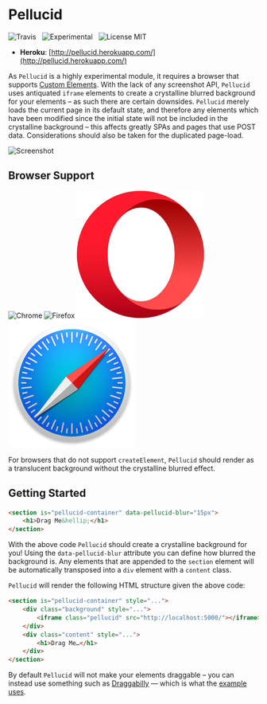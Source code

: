 # Pellucid

![Travis](http://img.shields.io/travis/Wildhoney/Pellucid.svg?style=flat)
&nbsp;
![Experimental](http://img.shields.io/badge/experimental-%E2%9C%93-blue.svg?style=flat)
&nbsp;
![License MIT](http://img.shields.io/badge/license-mit-orange.svg?style=flat)

* **Heroku**: [http://pellucid.herokuapp.com/](http://pellucid.herokuapp.com/)

As `Pellucid` is a highly experimental module, it requires a browser that supports [Custom Elements](http://caniuse.com/#search=custom%20element). With the lack of any screenshot API, `Pellucid` uses antiquated `iframe` elements to create a crystalline blurred background for your elements &ndash; as such there are certain downsides. `Pellucid` merely loads the current page in its default state, and therefore any elements which have been modified since the initial state will not be included in the crystalline background &ndash; this affects greatly SPAs and pages that use POST data. Considerations should also be taken for the duplicated page-load.

![Screenshot](http://i.imgur.com/Azepeaq.png)

## Browser Support

![Chrome](https://github.com/alrra/browser-logos/raw/master/chrome/chrome_256x256.png)
![Firefox](https://github.com/alrra/browser-logos/raw/master/firefox/firefox_256x256.png)
![Firefox](https://github.com/alrra/browser-logos/raw/master/opera/opera_256x256.png)
![Safari](https://github.com/alrra/browser-logos/raw/master/safari/safari_256x256.png)

For browsers that do not support `createElement`, `Pellucid` should render as a translucent background without the crystalline blurred effect.

## Getting Started

```html
<section is="pellucid-container" data-pellucid-blur="15px">
    <h1>Drag Me&hellip;</h1>
</section>
```

With the above code `Pellucid` should create a crystalline background for you! Using the `data-pellucid-blur` attribute you can define how blurred the background is. Any elements that are appended to the `section` element will be automatically transposed into a `div` element with a `content` class.

`Pellucid` will render the following HTML structure given the above code:

```html
<section is="pellucid-container" style="...">
    <div class="background" style="...">
        <iframe class="pellucid" src="http://localhost:5000/"></iframe>
    </div>
    <div class="content" style="...">
        <h1>Drag Me…</h1>
    </div>
</section>
```

By default `Pellucid` will not make your elements draggable &ndash; you can instead use something such as [Draggabilly](http://draggabilly.desandro.com/) &mdash; which is what the [example uses](https://pellucid.herokuapp.com/).
